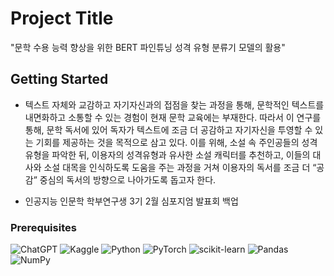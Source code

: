 # Project Title

"문학 수용 능력 향상을 위한 BERT 파인튜닝 성격 유형 분류기 모델의 활용"


## Getting Started

* 텍스트 자체와 교감하고 자기자신과의 접점을 찾는 과정을 통해, 문학적인 텍스트를 내면화하고 소통할 수 있는 경험이 현재 문학 교육에는 부재한다. 
따라서 이 연구를 통해, 문학 독서에 있어 독자가 텍스트에 조금 더 공감하고 자기자신을 투영할 수 있는 기회를 제공하는 것을 목적으로 삼고 있다. 
이를 위해, 소설 속 주인공들의 성격 유형을 파악한 뒤, 이용자의 성격유형과 유사한 소설 캐릭터를 추천하고, 이들의 대사와 소설 대목을 인식하도록 도움을 주는 과정을 거쳐 이용자의 독서를 조금 더 “공감” 중심의 독서의 방향으로 나아가도록 돕고자 한다.

* 인공지능 인문학 학부연구생 3기 2월 심포지엄 발표회 백업

### Prerequisites

![ChatGPT](https://img.shields.io/badge/chatGPT-74aa9c?style=for-the-badge&logo=openai&logoColor=white)
![Kaggle](https://img.shields.io/badge/Kaggle-035a7d?style=for-the-badge&logo=kaggle&logoColor=white)
![Python](https://img.shields.io/badge/python-3670A0?style=for-the-badge&logo=python&logoColor=ffdd54)
![PyTorch](https://img.shields.io/badge/PyTorch-%23EE4C2C.svg?style=for-the-badge&logo=PyTorch&logoColor=white)
	![scikit-learn](https://img.shields.io/badge/scikit--learn-%23F7931E.svg?style=for-the-badge&logo=scikit-learn&logoColor=white)
 ![Pandas](https://img.shields.io/badge/pandas-%23150458.svg?style=for-the-badge&logo=pandas&logoColor=white)
 ![NumPy](https://img.shields.io/badge/numpy-%23013243.svg?style=for-the-badge&logo=numpy&logoColor=white)

